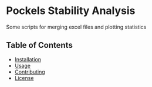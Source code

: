 # Pockels Stability Analysis

Some scripts for merging excel files and plotting statistics

## Table of Contents

- [Installation](#installation)
- [Usage](#usage)
- [Contributing](#contributing)
- [License](#license)
